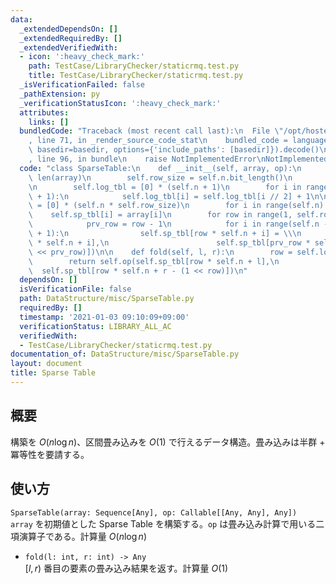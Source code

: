 ```yaml
---
data:
  _extendedDependsOn: []
  _extendedRequiredBy: []
  _extendedVerifiedWith:
  - icon: ':heavy_check_mark:'
    path: TestCase/LibraryChecker/staticrmq.test.py
    title: TestCase/LibraryChecker/staticrmq.test.py
  _isVerificationFailed: false
  _pathExtension: py
  _verificationStatusIcon: ':heavy_check_mark:'
  attributes:
    links: []
  bundledCode: "Traceback (most recent call last):\n  File \"/opt/hostedtoolcache/Python/3.10.6/x64/lib/python3.10/site-packages/onlinejudge_verify/documentation/build.py\"\
    , line 71, in _render_source_code_stat\n    bundled_code = language.bundle(stat.path,\
    \ basedir=basedir, options={'include_paths': [basedir]}).decode()\n  File \"/opt/hostedtoolcache/Python/3.10.6/x64/lib/python3.10/site-packages/onlinejudge_verify/languages/python.py\"\
    , line 96, in bundle\n    raise NotImplementedError\nNotImplementedError\n"
  code: "class SparseTable:\n    def __init__(self, array, op):\n        self.n =\
    \ len(array)\n        self.row_size = self.n.bit_length()\n        self.op = op\n\
    \n        self.log_tbl = [0] * (self.n + 1)\n        for i in range(2, self.n\
    \ + 1):\n            self.log_tbl[i] = self.log_tbl[i // 2] + 1\n\n        self.sp_tbl\
    \ = [0] * (self.n * self.row_size)\n        for i in range(self.n):\n        \
    \    self.sp_tbl[i] = array[i]\n        for row in range(1, self.row_size):\n\
    \            prv_row = row - 1\n            for i in range(self.n - (1 << row)\
    \ + 1):\n                self.sp_tbl[row * self.n + i] = \\\n                self.op(self.sp_tbl[prv_row\
    \ * self.n + i],\n                        self.sp_tbl[prv_row * self.n + i + (1\
    \ << prv_row)])\n\n    def fold(self, l, r):\n        row = self.log_tbl[r - l]\n\
    \        return self.op(self.sp_tbl[row * self.n + l],\n                     \
    \  self.sp_tbl[row * self.n + r - (1 << row)])\n"
  dependsOn: []
  isVerificationFile: false
  path: DataStructure/misc/SparseTable.py
  requiredBy: []
  timestamp: '2021-01-03 09:10:09+09:00'
  verificationStatus: LIBRARY_ALL_AC
  verifiedWith:
  - TestCase/LibraryChecker/staticrmq.test.py
documentation_of: DataStructure/misc/SparseTable.py
layout: document
title: Sparse Table
---
```


## 概要
構築を $O(n\log n)$、区間畳み込みを $O(1)$ で行えるデータ構造。畳み込みは半群 + 冪等性を要請する。

## 使い方
`SparseTable(array: Sequence[Any], op: Callable[[Any, Any], Any])`  
`array` を初期値とした Sparse Table を構築する。`op` は畳み込み計算で用いる二項演算子である。計算量 $O(n\log n)$

- `fold(l: int, r: int) -> Any`  
$\lbrack l, r)$ 番目の要素の畳み込み結果を返す。計算量 $O(1)$
